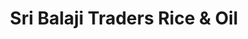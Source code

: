 ---
title: "Sri Balaji Traders Rice & Oil"
url: /hyderabad/sri-balaji-traders-rice-and-oil/
shop: wholesale
---